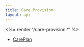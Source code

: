 ```yaml
---
title: Care Provision
layout: api
---
```


<%= render '/care-provision.*' %>
* [CarePlan](../care-provision/careplan)
